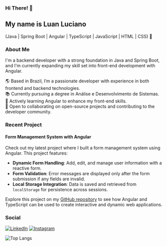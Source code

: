 ### Hi There! 💫

## My name is Luan Luciano
(Java | Spring Boot | Angular | TypeScript | JavaScript | HTML | CSS) 🚀

### About Me
I'm a backend developer with a strong foundation in Java and Spring Boot, and I'm currently expanding my skill set into front-end development with Angular.

🌎 Based in Brazil, I’m a passionate developer with experience in both frontend and backend technologies.  
📚 Currently pursuing a degree in Análise e Desenvolvimento de Sistemas.  
🌱 Actively learning Angular to enhance my front-end skills.  
🤝 Open to collaborating on open-source projects and contributing to the developer community.

### Recent Project

#### Form Management System with Angular

Check out my latest project where I built a form management system using Angular. This project features:

- **Dynamic Form Handling**: Add, edit, and manage user information with a reactive form.
- **Form Validation**: Error messages are displayed only after the form submission if any fields are invalid.
- **Local Storage Integration**: Data is saved and retrieved from `localStorage` for persistence across sessions.

Explore this project on my [GitHub repository](#) to see how Angular and TypeScript can be used to create interactive and dynamic web applications.

### Social

[![LinkedIn](https://img.shields.io/badge/LinkedIn-0077B5?style=for-the-badge&logo=linkedin&logoColor=white)](https://www.linkedin.com/in/luan-luciano-1603b4197/)
[![Instagram](https://img.shields.io/badge/Instagram-E4405F?style=for-the-badge&logo=instagram&logoColor=white)](https://www.instagram.com/luan2003_/)

![Top Langs](https://github-readme-stats.vercel.app/api/top-langs/?username=Luann2003&hide_progress=false)
